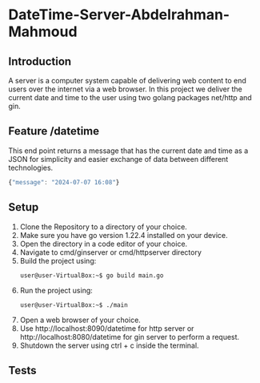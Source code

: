 # DateTime-Server-Abdelrahman-Mahmoud

## Introduction

A server is a computer system capable of delivering web content to end users over the internet via a web browser. In this project we deliver the current date and time to the user using two golang packages net/http and gin. 

## Feature /datetime 

This end point returns a message that has the current date and time as a JSON for simplicity and easier exchange of data between different technologies.

   ```JavaScript
{"message": "2024-07-07 16:08"}
   ```

## Setup

1. Clone the Repository to a directory of your choice.
2. Make sure you have go version 1.22.4 installed on your device.
3. Open the directory in a code editor of your choice.
4. Navigate to cmd/ginserver or cmd/httpserver directory
5. Build the project using:
   ```console
   user@user-VirtualBox:~$ go build main.go
   ```
6. Run the project using:
   ```console
   user@user-VirtualBox:~$ ./main
   ```
7. Open a web browser of your choice.
8. Use http://localhost:8090/datetime for http server or http://localhost:8080/datetime for gin server to perform a request.
9. Shutdown the server using ctrl + c inside the terminal.

## Tests

